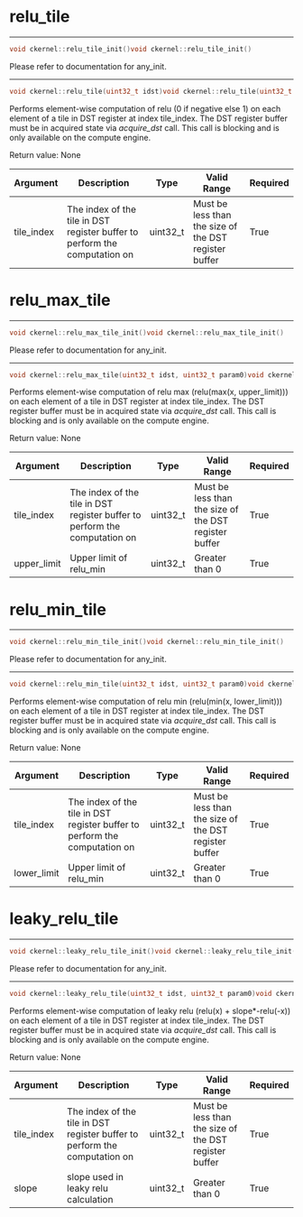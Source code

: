 # relu_tile

---
```cpp
void ckernel::relu_tile_init()void ckernel::relu_tile_init()
```

Please refer to documentation for any_init. 

---
```cpp
void ckernel::relu_tile(uint32_t idst)void ckernel::relu_tile(uint32_t idst)
```

Performs element-wise computation of relu (0 if negative else 1) on each element of a tile in DST register at index tile_index. The DST register buffer must be in acquired state via *acquire_dst* call. This call is blocking and is only available on the compute engine.

Return value: None

| Argument      | Description                                                                | Type      | Valid Range                                           | Required       |
|---------------|----------------------------------------------------------------------------|-----------|-------------------------------------------------------|----------------|
| tile_index    | The index of the tile in DST register buffer to perform the computation on | uint32_t  | Must be less than the size of the DST register buffer | True           |

# relu_max_tile

---
```cpp
void ckernel::relu_max_tile_init()void ckernel::relu_max_tile_init()
```

Please refer to documentation for any_init. 

---
```cpp
void ckernel::relu_max_tile(uint32_t idst, uint32_t param0)void ckernel::relu_max_tile(uint32_t idst, uint32_t param0)
```

Performs element-wise computation of relu max (relu(max(x, upper_limit))) on each element of a tile in DST register at index tile_index. The DST register buffer must be in acquired state via *acquire_dst* call. This call is blocking and is only available on the compute engine.

Return value: None

| Argument      | Description                                                                | Type      | Valid Range                                           | Required       |
|---------------|----------------------------------------------------------------------------|-----------|-------------------------------------------------------|----------------|
| tile_index    | The index of the tile in DST register buffer to perform the computation on | uint32_t  | Must be less than the size of the DST register buffer | True           |
| upper_limit   | Upper limit of relu_min                                                    | uint32_t  | Greater than 0                                        | True           |

# relu_min_tile

---
```cpp
void ckernel::relu_min_tile_init()void ckernel::relu_min_tile_init()
```

Please refer to documentation for any_init. 

---
```cpp
void ckernel::relu_min_tile(uint32_t idst, uint32_t param0)void ckernel::relu_min_tile(uint32_t idst, uint32_t param0)
```

Performs element-wise computation of relu min (relu(min(x, lower_limit))) on each element of a tile in DST register at index tile_index. The DST register buffer must be in acquired state via *acquire_dst* call. This call is blocking and is only available on the compute engine.

Return value: None

| Argument      | Description                                                                | Type      | Valid Range                                           | Required       |
|---------------|----------------------------------------------------------------------------|-----------|-------------------------------------------------------|----------------|
| tile_index    | The index of the tile in DST register buffer to perform the computation on | uint32_t  | Must be less than the size of the DST register buffer | True           |
| lower_limit   | Upper limit of relu_min                                                    | uint32_t  | Greater than 0                                        | True           |

# leaky_relu_tile

---
```cpp
void ckernel::leaky_relu_tile_init()void ckernel::leaky_relu_tile_init()
```

Please refer to documentation for any_init. 

---
```cpp
void ckernel::leaky_relu_tile(uint32_t idst, uint32_t param0)void ckernel::leaky_relu_tile(uint32_t idst, uint32_t param0)
```

Performs element-wise computation of leaky relu (relu(x) + slope\*-relu(-x)) on each element of a tile in DST register at index tile_index. The DST register buffer must be in acquired state via *acquire_dst* call. This call is blocking and is only available on the compute engine.

Return value: None

| Argument      | Description                                                                | Type      | Valid Range                                           | Required       |
|---------------|----------------------------------------------------------------------------|-----------|-------------------------------------------------------|----------------|
| tile_index    | The index of the tile in DST register buffer to perform the computation on | uint32_t  | Must be less than the size of the DST register buffer | True           |
| slope         | slope used in leaky relu calculation                                       | uint32_t  | Greater than 0                                        | True           |
